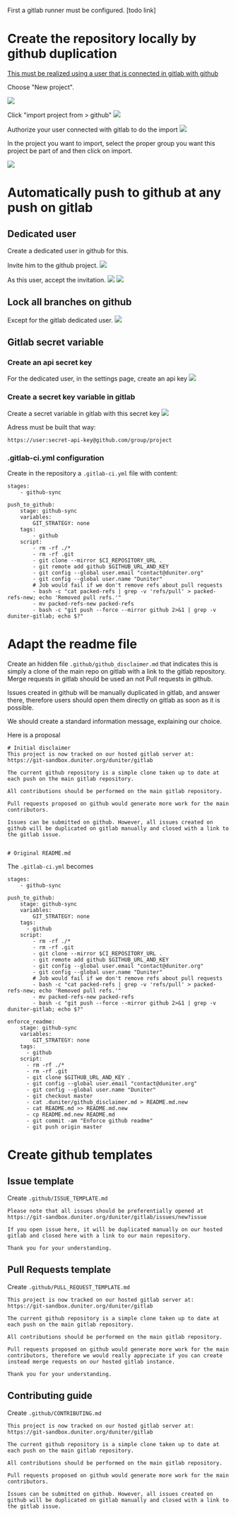 First a gitlab runner must be configured. [todo link]

# Create the repository locally by github duplication
[This must be realized using a user that is connected in gitlab with github](./ConnectToGitlab.md)

Choose "New project".

![](images/SynchronizeToGithub-12ac0dcb.png)

Click "import project from > github"
![](images/SynchronizeToGithub-55a31b4d.png)

Authorize your user connected with gitlab to do the import
![](images/SynchronizeToGithub-b4aeee68.png)

In the project you want to import, select the proper group you want this project be part of and then click on import.

![](images/SynchronizeToGithub-c3ab82bd.png)

# Automatically push to github at any push on gitlab
## Dedicated user
Create a dedicated user in github for this.

Invite him to the github project.
![](images/SynchronizeToGithub-6893754c.png)

As this user, accept the invitation.
![](images/SynchronizeToGithub-13b53256.png)
![](images/SynchronizeToGithub-d63304c7.png)


## Lock all branches on github
Except for the gitlab dedicated user.
![](images/SynchronizeToGithub-1bf81363.png)

## Gitlab secret variable
### Create an api secret key
For the dedicated user, in the settings page, create an api key
![](images/SynchronizeToGithub-384b5820.png)

### Create a secret key variable in gitlab
Create a secret variable in gitlab with this secret key
![](images/SynchronizeToGithub-d0d05b8a.png)

Adress must be built that way:
```
https://user:secret-api-key@github.com/group/project
```

### .gitlab-ci.yml configuration
Create in the repository a `.gitlab-ci.yml` file with content:

```
stages:
    - github-sync

push_to_github:
    stage: github-sync
    variables:
        GIT_STRATEGY: none
    tags:
        - github
    script:
        - rm -rf ./*
        - rm -rf .git
        - git clone --mirror $CI_REPOSITORY_URL .
        - git remote add github $GITHUB_URL_AND_KEY
        - git config --global user.email "contact@duniter.org"
        - git config --global user.name "Duniter"
        # Job would fail if we don't remove refs about pull requests
        - bash -c "cat packed-refs | grep -v 'refs/pull' > packed-refs-new; echo 'Removed pull refs.'"
        - mv packed-refs-new packed-refs
        - bash -c "git push --force --mirror github 2>&1 | grep -v duniter-gitlab; echo $?"
```

# Adapt the readme file
Create an hidden file `.github/github_disclaimer.md` that indicates this is simply a clone of the main repo on gitlab with a link to the gitlab repository. Merge requests in gitlab should be used an not Pull requests in github.

Issues created in github will be manually duplicated in gitlab, and answer there, therefore users should open them directly on gitlab as soon as it is possible.

We should create a standard information message, explaining our choice.

Here is a proposal
```
# Initial disclaimer
This project is now tracked on our hosted gitlab server at:
https://git-sandbox.duniter.org/duniter/gitlab

The current github repository is a simple clone taken up to date at each push on the main gitlab repository.

All contributions should be performed on the main gitlab repository.

Pull requests proposed on github would generate more work for the main contributors.

Issues can be submitted on github. However, all issues created on github will be duplicated on gitlab manually and closed with a link to the gitlab issue.


# Original README.md
```

The `.gitlab-ci.yml` becomes
```
stages:
    - github-sync

push_to_github:
    stage: github-sync
    variables:
        GIT_STRATEGY: none
    tags:
      - github
    script:
        - rm -rf ./*
        - rm -rf .git
        - git clone --mirror $CI_REPOSITORY_URL .
        - git remote add github $GITHUB_URL_AND_KEY
        - git config --global user.email "contact@duniter.org"
        - git config --global user.name "Duniter"
        # Job would fail if we don't remove refs about pull requests
        - bash -c "cat packed-refs | grep -v 'refs/pull' > packed-refs-new; echo 'Removed pull refs.'"
        - mv packed-refs-new packed-refs
        - bash -c "git push --force --mirror github 2>&1 | grep -v duniter-gitlab; echo $?"

enforce_readme:
    stage: github-sync
    variables:
        GIT_STRATEGY: none
    tags:
      - github
    script:
      - rm -rf ./*
      - rm -rf .git
      - git clone $GITHUB_URL_AND_KEY .
      - git config --global user.email "contact@duniter.org"
      - git config --global user.name "Duniter"
      - git checkout master
      - cat .duniter/github_disclaimer.md > README.md.new
      - cat README.md >> README.md.new
      - cp README.md.new README.md
      - git commit -am "Enforce github readme"
      - git push origin master
```

# Create github templates
## Issue template
Create `.github/ISSUE_TEMPLATE.md`

```
Please note that all issues should be preferentially opened at
https://git-sandbox.duniter.org/duniter/gitlab/issues/new?issue

If you open issue here, it will be duplicated manually on our hosted gitlab and closed here with a link to our main repository.

Thank you for your understanding.
```

## Pull Requests template
Create `.github/PULL_REQUEST_TEMPLATE.md`

```
This project is now tracked on our hosted gitlab server at:
https://git-sandbox.duniter.org/duniter/gitlab

The current github repository is a simple clone taken up to date at each push on the main gitlab repository.

All contributions should be performed on the main gitlab repository.

Pull requests proposed on github would generate more work for the main contributors, therefore we would really appreciate if you can create instead merge requests on our hosted gitlab instance.

Thank you for your understanding.
```

## Contributing guide
Create `.github/CONTRIBUTING.md`

```
This project is now tracked on our hosted gitlab server at:
https://git-sandbox.duniter.org/duniter/gitlab

The current github repository is a simple clone taken up to date at each push on the main gitlab repository.

All contributions should be performed on the main gitlab repository.

Pull requests proposed on github would generate more work for the main contributors.

Issues can be submitted on github. However, all issues created on github will be duplicated on gitlab manually and closed with a link to the gitlab issue.
```

